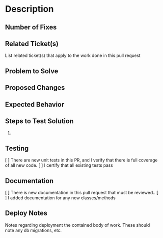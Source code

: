 # Description


## Number of Fixes


## Related Ticket(s)
List related ticket(s) that apply to the work done in this pull request

## Problem to Solve

## Proposed Changes

## Expected Behavior

## Steps to Test Solution

1. 

## Testing

[ ] There are new unit tests in this PR, and I verify that there is full coverage of all new code.
[ ] I certify that all existing tests pass

## Documentation
[ ] There is new documentation in this pull request that must be reviewed..
[ ] I added documentation for any new classes/methods

## Deploy Notes
Notes regarding deployment the contained body of work.  These should note any
db migrations, etc.
